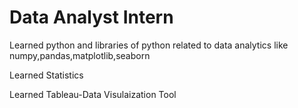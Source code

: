 # Data Analyst Intern
Learned python and libraries of python related to data analytics like numpy,pandas,matplotlib,seaborn

Learned Statistics

Learned Tableau-Data Visulaization Tool

